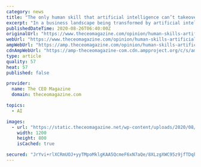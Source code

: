 ```yaml
---
category: news
title: "The only human skill that artificial intelligence can’t takeover"
excerpt: "In a business landscape being transformed by artificial intelligence and automation, smart leaders understand it’s the human skills that will help their organisations succeed now and in the future."
publishedDateTime: 2020-08-26T06:40:00Z
originalUrl: "https://www.theceomagazine.com/opinion/human-skills-artificial-intelligence/"
webUrl: "https://www.theceomagazine.com/opinion/human-skills-artificial-intelligence/"
ampWebUrl: "https://amp.theceomagazine.com/opinion/human-skills-artificial-intelligence"
cdnAmpWebUrl: "https://amp-theceomagazine-com.cdn.ampproject.org/c/s/amp.theceomagazine.com/opinion/human-skills-artificial-intelligence"
type: article
quality: 57
heat: 57
published: false

provider:
  name: The CEO Magazine
  domain: theceomagazine.com

topics:
  - AI

images:
  - url: "https://static.theceomagazine.net/wp-content/uploads/2020/08/26141424/boston-dynamics-dog.jpg"
    width: 1200
    height: 800
    isCached: true

secured: "JrYvi+rlXCRmUOJ+yyTMpoMklgKAA5QcmeF6xN7aQe/8XLzgXWC95z9jfTDqkkpf9VmgAculD9fATpTCgvFxIZipkuSEqYiTdp3QUtKRFifuVuAcOm9hP0SJ9hxVPjKkDQfKGdi3XrK9SA4ocoF0JrhugOm7NO9oImkyVzyadBIGhEi7dgcYlNbaT/vq/YkmKVme2kjLPLpwrITic8Eh0s39BB+6Hmg9K1QRnpaz1fP+XDdaYxGzQ3FzO2NGi6YYgSvFw2d2+b0CXhyuqEwKzv9jfMPpaqemmLbJ86YdR1YpXNzXGtOo6dcoP0f9RgjbZpg7AOlC+cwoamT0crXyEvpkGMXq4abyRBB+cboidXg=;cmdWFlZ1fpOyoCdeXvw2Ig=="
---
```


